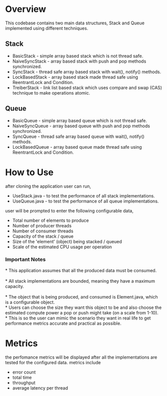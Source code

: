 <h1>Overview</h1>

This codebase contains two main data structures, Stack and Queue implemented using different techniques.

<h2>Stack</h2>
<ul>
  <li>BasicStack     - simple array based stack which is not thread safe.</li>
  <li>NaiveSyncStack - array based stack with push and pop methods synchronized.</li>
  <li>SyncStack      - thread safe array based stack with wait(), notify() methods.</li>
  <li>LockBasedStack - array based stack made thread safe using ReentrantLock and Condition.</li>
  <li>TreiberStack   - link list based stack which uses compare and swap (CAS) technique to make operations atomic.</li>
</ul>

<h2>Queue</h2>
<ul>
  <li>BasicQueue     - simple array based queue which is not thread safe.</li>
  <li>NaiveSyncQueue - array based queue with push and pop methods synchronized.</li>
  <li>SyncQueue      - thread safe array based queue with wait(), notify() methods.</li>
  <li>LockBasedQueue - array based queue made thread safe using ReentrantLock and Condition.</li>
</ul>

<h1>How to Use</h1>

after cloning the application user can run,
<ul>
<li>UseStack.java - to test the performance of all stack implementations.</li>
<li>UseQueue.java - to test the performance of all queue implementations.</li>
</ul>

user will be prompted to enter the following configurable data,
<br>
<ul>
  <li>Total number of elements to produce</li>
  <li>Number of producer threads</li>
  <li>Number of consumer threads</li>
  <li>Capacity of the stack / queue</li>
  <li>Size of the 'element' (object) being stacked / queued</li>
  <li>Scale of the estimated CPU usage per operation</li>
</ul>

<h3>Important Notes</h3>
* This application assumes that all the produced data must be consumed.
<br>
<br>
* All stack implementations are bounded, meaning they have a maximum capacity.
<br>
<br>
* The object that is being produced, and consumed is Element.java, which is a configurable object.
<br>
* Users can choose the size they want this object to be and also choose the estimated compute power a pop or push might take (on a scale from 1-10).
<br>
* This is so the user can mimic the scenario they want in real life to get performance metrics accurate and practical as possible.

<h1>Metrics</h1>

the perfomance metrics will be displayed after all the implementations are tested for the configured data.
metrics include

<ul>
  <li>error count</li>
  <li>total time</li>
  <li>throughput</li>
  <li>average latency per thread</li>
</ul>
